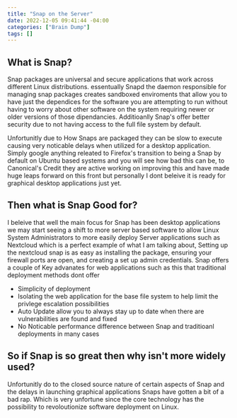 ```yaml
---
title: "Snap on the Server"
date: 2022-12-05 09:41:44 -04:00
categories: ["Brain Dump"]
tags: []
---
```

## What is Snap?
Snap packages are universal and secure applications that work across different Linux distributions. essentually Snapd the daemon responsible for managing snap packages creates sandboxed enviroments that allow you to have just the dependices for the software you are attempting to run without having to worry about other software on the system requiring newer or older versions of those dipendancies. Additioanlly Snap's offer better security due to not having access to the full file system by default.

Unfortunitly due to How Snaps are packaged they can be slow to execute causing very noticable delays when utilized for a desktop application. Simply google anything releated to Firefox's transition to being a Snap by default on Ubuntu based systems and you will see how bad this can be, to Canonical's Credit they are active working on improving this and have made huge leaps forward on this front but personally I dont beleive it is ready for graphical desktop applications just yet. 

## Then what is Snap Good for?
I beleive that well the main focus for Snap has been desktop applications we may start seeing a shift to more server based software to allow Linux System Administrators to more easily deploy Server applications such as Nextcloud which is a perfect example of what I am talking about, Setting up the nextcloud snap is as easy as installing the package, ensuring your firewall ports are open, and creating a set up admin credentials. Snap offers a couple of Key advanates for web applications such as this that traditional deployment methods dont offer

* Simplicity of deployment
* Isolating the web application for the base file system to help limit the privlege escalation possibilities
* Auto Update allow you to always stay up to date when there are vulnerabilities are found and fixed
* No Noticable performance difference between Snap and traditioanl deployments in many cases

## So if Snap is so great then why isn't more widely used?
Unfortunitly do to the closed source nature of certain aspects of Snap and the delays in launching graphical applications Snaps have gotten a bit of a bad rap. Which is very unfortune since the core technology has the possibility to revoloutionize software deployment on Linux.